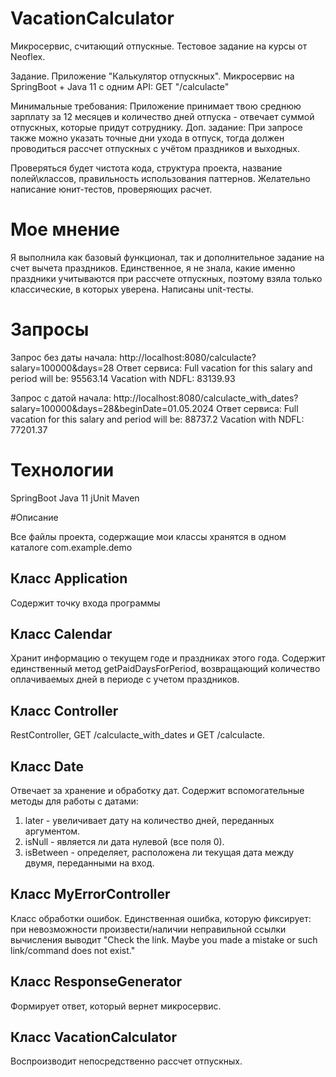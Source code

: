 # VacationCalculator
Микросервис, считающий отпускные. Тестовое задание на курсы от Neoflex.

Задание. Приложение "Калькулятор отпускных".
Микросервис на SpringBoot + Java 11 c одним API:
GET "/calculacte"

Минимальные требования: Приложение принимает твою среднюю зарплату за 12 месяцев и количество дней отпуска - отвечает суммой отпускных, которые придут сотруднику.
Доп. задание: При запросе также можно указать точные дни ухода в отпуск, тогда должен проводиться рассчет отпускных с учётом праздников и выходных.

Проверяться будет чистота кода, структура проекта, название полей\классов, правильность использования паттернов. Желательно написание юнит-тестов, проверяющих расчет.

# Мое мнение

Я выполнила как базовый функционал, так и дополнительное задание на счет вычета праздников. Единственное, я не знала, какие именно праздники учитываются при рассчете отпускных, поэтому взяла только классические, в которых уверена. Написаны unit-тесты.

# Запросы

Запрос без даты начала:
http://localhost:8080/calculacte?salary=100000&days=28
Ответ сервиса:
Full vacation for this salary and period will be: 95563.14 Vacation with NDFL: 83139.93

Запрос с датой начала:
http://localhost:8080/calculacte_with_dates?salary=100000&days=28&beginDate=01.05.2024
Ответ сервиса:
Full vacation for this salary and period will be: 88737.2 Vacation with NDFL: 77201.37

# Технологии

SpringBoot
Java 11
jUnit
Maven

#Описание

Все файлы проекта, содержащие мои классы хранятся в одном каталоге com.example.demo

## Класс Application

Содержит точку входа программы

## Класс Calendar

Хранит информацию о текущем годе и праздниках этого года. Содержит единственный метод getPaidDaysForPeriod, возвращающий количество оплачиваемых дней в периоде с учетом праздников.

## Класс Controller

RestController, GET /calculacte_with_dates и GET /calculacte.

## Класс Date

Отвечает за хранение и обработку дат. Содержит вспомогательные методы для работы с датами:
1) later - увеличивает дату на количество дней, переданных аргументом.
2) isNull - является ли дата нулевой (все поля 0).
3) isBetween - определяет, расположена ли текущая дата между двумя, переданными на вход.

## Класс MyErrorController

Класс обработки ошибок. Единственная ошибка, которую фиксирует: при невозможности произвести/наличии неправильной ссылки вычисления выводит "Check the link. Maybe you made a mistake or such link/command does not exist."

## Класс ResponseGenerator

Формирует ответ, который вернет микросервис.

## Класс VacationCalculator

Воспроизводит непосредственно рассчет отпускных.

